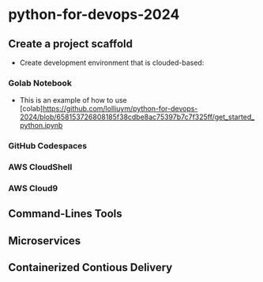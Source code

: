 # python-for-devops-2024

## Create a project scaffold

* Create development environment that is clouded-based:
  
### Golab Notebook

* This is an example of how to use [colab]https://github.com/lolliuym/python-for-devops-2024/blob/658153726808185f38cdbe8ac75397b7c7f325ff/get_started_python.ipynb
  
### GitHub Codespaces
### AWS CloudShell
### AWS Cloud9

## Command-Lines Tools

## Microservices

## Containerized Contious Delivery
